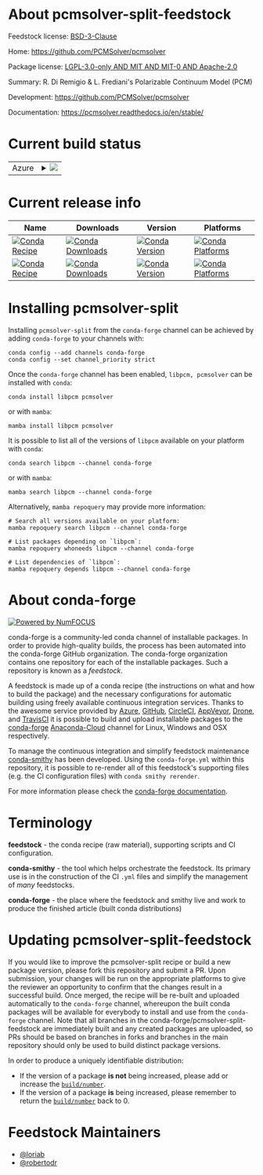 About pcmsolver-split-feedstock
===============================

Feedstock license: [BSD-3-Clause](https://github.com/conda-forge/pcmsolver-split-feedstock/blob/main/LICENSE.txt)

Home: https://github.com/PCMSolver/pcmsolver

Package license: [LGPL-3.0-only AND MIT AND MIT-0 AND Apache-2.0](https://opensource.org/license/lgpl-3-0/)

Summary: R. Di Remigio & L. Frediani's Polarizable Continuum Model (PCM)

Development: https://github.com/PCMSolver/pcmsolver

Documentation: https://pcmsolver.readthedocs.io/en/stable/

Current build status
====================


<table>
    
  <tr>
    <td>Azure</td>
    <td>
      <details>
        <summary>
          <a href="https://dev.azure.com/conda-forge/feedstock-builds/_build/latest?definitionId=19504&branchName=main">
            <img src="https://dev.azure.com/conda-forge/feedstock-builds/_apis/build/status/pcmsolver-split-feedstock?branchName=main">
          </a>
        </summary>
        <table>
          <thead><tr><th>Variant</th><th>Status</th></tr></thead>
          <tbody><tr>
              <td>linux_64_python3.10.____cpython</td>
              <td>
                <a href="https://dev.azure.com/conda-forge/feedstock-builds/_build/latest?definitionId=19504&branchName=main">
                  <img src="https://dev.azure.com/conda-forge/feedstock-builds/_apis/build/status/pcmsolver-split-feedstock?branchName=main&jobName=linux&configuration=linux%20linux_64_python3.10.____cpython" alt="variant">
                </a>
              </td>
            </tr><tr>
              <td>osx_64_python3.12.____cpython</td>
              <td>
                <a href="https://dev.azure.com/conda-forge/feedstock-builds/_build/latest?definitionId=19504&branchName=main">
                  <img src="https://dev.azure.com/conda-forge/feedstock-builds/_apis/build/status/pcmsolver-split-feedstock?branchName=main&jobName=osx&configuration=osx%20osx_64_python3.12.____cpython" alt="variant">
                </a>
              </td>
            </tr><tr>
              <td>osx_arm64_python3.12.____cpython</td>
              <td>
                <a href="https://dev.azure.com/conda-forge/feedstock-builds/_build/latest?definitionId=19504&branchName=main">
                  <img src="https://dev.azure.com/conda-forge/feedstock-builds/_apis/build/status/pcmsolver-split-feedstock?branchName=main&jobName=osx&configuration=osx%20osx_arm64_python3.12.____cpython" alt="variant">
                </a>
              </td>
            </tr><tr>
              <td>win_64_python3.12.____cpython</td>
              <td>
                <a href="https://dev.azure.com/conda-forge/feedstock-builds/_build/latest?definitionId=19504&branchName=main">
                  <img src="https://dev.azure.com/conda-forge/feedstock-builds/_apis/build/status/pcmsolver-split-feedstock?branchName=main&jobName=win&configuration=win%20win_64_python3.12.____cpython" alt="variant">
                </a>
              </td>
            </tr>
          </tbody>
        </table>
      </details>
    </td>
  </tr>
</table>

Current release info
====================

| Name | Downloads | Version | Platforms |
| --- | --- | --- | --- |
| [![Conda Recipe](https://img.shields.io/badge/recipe-libpcm-green.svg)](https://anaconda.org/conda-forge/libpcm) | [![Conda Downloads](https://img.shields.io/conda/dn/conda-forge/libpcm.svg)](https://anaconda.org/conda-forge/libpcm) | [![Conda Version](https://img.shields.io/conda/vn/conda-forge/libpcm.svg)](https://anaconda.org/conda-forge/libpcm) | [![Conda Platforms](https://img.shields.io/conda/pn/conda-forge/libpcm.svg)](https://anaconda.org/conda-forge/libpcm) |
| [![Conda Recipe](https://img.shields.io/badge/recipe-pcmsolver-green.svg)](https://anaconda.org/conda-forge/pcmsolver) | [![Conda Downloads](https://img.shields.io/conda/dn/conda-forge/pcmsolver.svg)](https://anaconda.org/conda-forge/pcmsolver) | [![Conda Version](https://img.shields.io/conda/vn/conda-forge/pcmsolver.svg)](https://anaconda.org/conda-forge/pcmsolver) | [![Conda Platforms](https://img.shields.io/conda/pn/conda-forge/pcmsolver.svg)](https://anaconda.org/conda-forge/pcmsolver) |

Installing pcmsolver-split
==========================

Installing `pcmsolver-split` from the `conda-forge` channel can be achieved by adding `conda-forge` to your channels with:

```
conda config --add channels conda-forge
conda config --set channel_priority strict
```

Once the `conda-forge` channel has been enabled, `libpcm, pcmsolver` can be installed with `conda`:

```
conda install libpcm pcmsolver
```

or with `mamba`:

```
mamba install libpcm pcmsolver
```

It is possible to list all of the versions of `libpcm` available on your platform with `conda`:

```
conda search libpcm --channel conda-forge
```

or with `mamba`:

```
mamba search libpcm --channel conda-forge
```

Alternatively, `mamba repoquery` may provide more information:

```
# Search all versions available on your platform:
mamba repoquery search libpcm --channel conda-forge

# List packages depending on `libpcm`:
mamba repoquery whoneeds libpcm --channel conda-forge

# List dependencies of `libpcm`:
mamba repoquery depends libpcm --channel conda-forge
```


About conda-forge
=================

[![Powered by
NumFOCUS](https://img.shields.io/badge/powered%20by-NumFOCUS-orange.svg?style=flat&colorA=E1523D&colorB=007D8A)](https://numfocus.org)

conda-forge is a community-led conda channel of installable packages.
In order to provide high-quality builds, the process has been automated into the
conda-forge GitHub organization. The conda-forge organization contains one repository
for each of the installable packages. Such a repository is known as a *feedstock*.

A feedstock is made up of a conda recipe (the instructions on what and how to build
the package) and the necessary configurations for automatic building using freely
available continuous integration services. Thanks to the awesome service provided by
[Azure](https://azure.microsoft.com/en-us/services/devops/), [GitHub](https://github.com/),
[CircleCI](https://circleci.com/), [AppVeyor](https://www.appveyor.com/),
[Drone](https://cloud.drone.io/welcome), and [TravisCI](https://travis-ci.com/)
it is possible to build and upload installable packages to the
[conda-forge](https://anaconda.org/conda-forge) [Anaconda-Cloud](https://anaconda.org/)
channel for Linux, Windows and OSX respectively.

To manage the continuous integration and simplify feedstock maintenance
[conda-smithy](https://github.com/conda-forge/conda-smithy) has been developed.
Using the ``conda-forge.yml`` within this repository, it is possible to re-render all of
this feedstock's supporting files (e.g. the CI configuration files) with ``conda smithy rerender``.

For more information please check the [conda-forge documentation](https://conda-forge.org/docs/).

Terminology
===========

**feedstock** - the conda recipe (raw material), supporting scripts and CI configuration.

**conda-smithy** - the tool which helps orchestrate the feedstock.
                   Its primary use is in the construction of the CI ``.yml`` files
                   and simplify the management of *many* feedstocks.

**conda-forge** - the place where the feedstock and smithy live and work to
                  produce the finished article (built conda distributions)


Updating pcmsolver-split-feedstock
==================================

If you would like to improve the pcmsolver-split recipe or build a new
package version, please fork this repository and submit a PR. Upon submission,
your changes will be run on the appropriate platforms to give the reviewer an
opportunity to confirm that the changes result in a successful build. Once
merged, the recipe will be re-built and uploaded automatically to the
`conda-forge` channel, whereupon the built conda packages will be available for
everybody to install and use from the `conda-forge` channel.
Note that all branches in the conda-forge/pcmsolver-split-feedstock are
immediately built and any created packages are uploaded, so PRs should be based
on branches in forks and branches in the main repository should only be used to
build distinct package versions.

In order to produce a uniquely identifiable distribution:
 * If the version of a package **is not** being increased, please add or increase
   the [``build/number``](https://docs.conda.io/projects/conda-build/en/latest/resources/define-metadata.html#build-number-and-string).
 * If the version of a package **is** being increased, please remember to return
   the [``build/number``](https://docs.conda.io/projects/conda-build/en/latest/resources/define-metadata.html#build-number-and-string)
   back to 0.

Feedstock Maintainers
=====================

* [@loriab](https://github.com/loriab/)
* [@robertodr](https://github.com/robertodr/)

